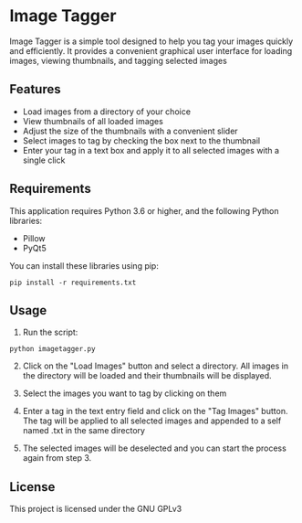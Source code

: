 # Image Tagger

Image Tagger is a simple tool designed to help you tag your images quickly and efficiently. It provides a convenient graphical user interface for loading images, viewing thumbnails, and tagging selected images

## Features

- Load images from a directory of your choice
- View thumbnails of all loaded images
- Adjust the size of the thumbnails with a convenient slider
- Select images to tag by checking the box next to the thumbnail
- Enter your tag in a text box and apply it to all selected images with a single click
## Requirements

This application requires Python 3.6 or higher, and the following Python libraries:

- Pillow
- PyQt5

You can install these libraries using pip:

```
pip install -r requirements.txt
```

## Usage

1. Run the script:

```
python imagetagger.py
```

2. Click on the "Load Images" button and select a directory. All images in the directory will be loaded and their thumbnails will be displayed.

3. Select the images you want to tag by clicking on them

4. Enter a tag in the text entry field and click on the "Tag Images" button. The tag will be applied to all selected images and appended to a self named .txt in the same directory

5. The selected images will be deselected and you can start the process again from step 3.

## License

This project is licensed under the GNU GPLv3
